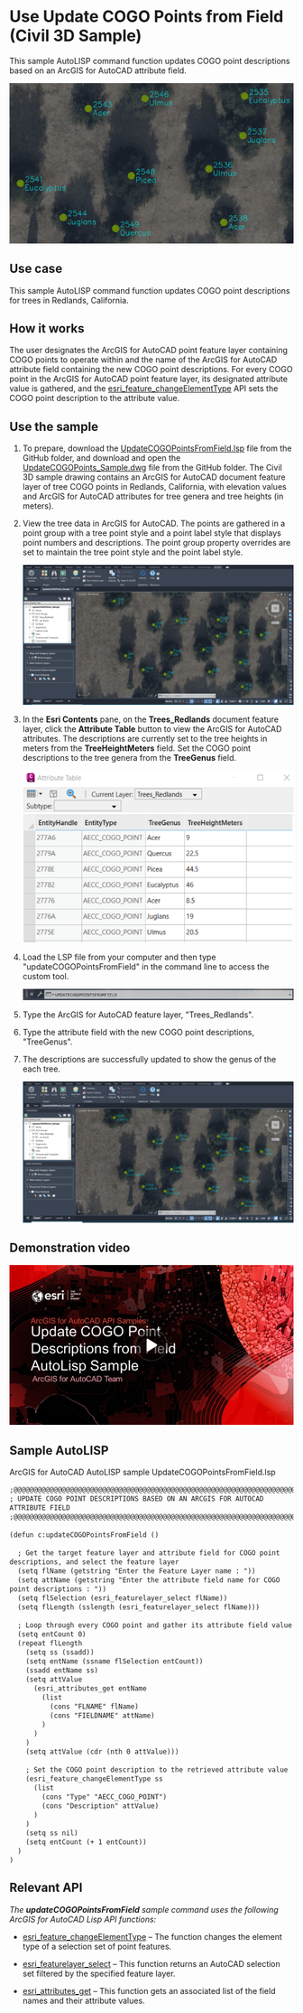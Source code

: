 # Use Update COGO Points from Field (Civil 3D Sample)

This sample AutoLISP command function updates COGO point descriptions based on an ArcGIS for AutoCAD attribute field. 

![Cover_](../Images/1.png)

## Use case

This sample AutoLISP command function updates COGO point descriptions for trees in Redlands, California.

## How it works

The user designates the ArcGIS for AutoCAD point feature layer containing COGO points to operate within and the name of the ArcGIS for AutoCAD attribute field containing the new COGO point descriptions. For every COGO point in the ArcGIS for AutoCAD point feature layer, its designated attribute value is gathered, and the [esri_feature_changeElementType](https://doc.arcgis.com/en/arcgis-for-autocad/latest/commands-api/esri-feature-changeelementtype.htm) API sets the COGO point description to the attribute value.  
    
## Use the sample
1. To prepare, download the [UpdateCOGOPointsFromField.lsp](UpdateCOGOPointsFromField.lsp) file from the GitHub folder, and download and open the [UpdateCOGOPoints_Sample.dwg](UpdateCOGOPoints_Sample.dwg) file from the GitHub folder. The Civil 3D sample drawing contains an ArcGIS for AutoCAD document feature layer of tree COGO points in Redlands, California, with elevation values and ArcGIS for AutoCAD attributes for tree genera and tree heights (in meters).
2.	View the tree data in ArcGIS for AutoCAD. The points are gathered in a point group with a tree point style and a point label style that displays point numbers and descriptions. The point group property overrides are set to maintain the tree point style and the point label style. 

    ![Before_](../Images/2.png)

3.	In the **Esri Contents** pane, on the **Trees_Redlands** document feature layer, click the **Attribute Table** button to view the ArcGIS for AutoCAD attributes. The descriptions are currently set to the tree heights in meters from the **TreeHeightMeters** field. Set the COGO point descriptions to the tree genera from the **TreeGenus** field.

    ![NewAttributes_](../Images/3.png)

4.	Load the LSP file from your computer and then type "updateCOGOPointsFromField" in the command line to access the custom tool.

    ![CommandLine_](../Images/4.png)

5.	Type the ArcGIS for AutoCAD feature layer, "Trees_Redlands".
6.	Type the attribute field with the new COGO point descriptions, "TreeGenus".
7.	The descriptions are successfully updated to show the genus of the each tree. 

    ![After_](../Images/5.png)

## Demonstration video

[<img src="../Images/UpdateCogoVideo.png">](https://mediaspace.esri.com/media/t/1_m4acqu4q)

## Sample AutoLISP
ArcGIS for AutoCAD AutoLISP sample UpdateCOGOPointsFromField.lsp
``` LISP
;@@@@@@@@@@@@@@@@@@@@@@@@@@@@@@@@@@@@@@@@@@@@@@@@@@@@@@@@@@@@@@@@@@@@@@@@@@@@@@@@@@@@@@@@@@@@@@@@@@@@
; UPDATE COGO POINT DESCRIPTIONS BASED ON AN ARCGIS FOR AUTOCAD ATTRIBUTE FIELD
;@@@@@@@@@@@@@@@@@@@@@@@@@@@@@@@@@@@@@@@@@@@@@@@@@@@@@@@@@@@@@@@@@@@@@@@@@@@@@@@@@@@@@@@@@@@@@@@@@@@@

(defun c:updateCOGOPointsFromField ()
  
  ; Get the target feature layer and attribute field for COGO point descriptions, and select the feature layer
  (setq flName (getstring "Enter the Feature Layer name : "))
  (setq attName (getstring "Enter the attribute field name for COGO point descriptions : "))
  (setq flSelection (esri_featurelayer_select flName))
  (setq flLength (sslength (esri_featurelayer_select flName)))
  
  ; Loop through every COGO point and gather its attribute field value 
  (setq entCount 0)
  (repeat flLength 
    (setq ss (ssadd))
    (setq entName (ssname flSelection entCount))
    (ssadd entName ss)
    (setq attValue 
      (esri_attributes_get entName 
        (list 
          (cons "FLNAME" flName)
          (cons "FIELDNAME" attName)
        )
      )
    )
    (setq attValue (cdr (nth 0 attValue)))
    
    ; Set the COGO point description to the retrieved attribute value
    (esri_feature_changeElementType ss
      (list 
        (cons "Type" "AECC_COGO_POINT") 
        (cons "Description" attValue)
      )
    )
    (setq ss nil)
    (setq entCount (+ 1 entCount))
  )
)
```
## Relevant API

_The **updateCOGOPointsFromField** sample command uses the following ArcGIS for AutoCAD Lisp API functions:_

- [esri_feature_changeElementType](https://doc.arcgis.com/en/arcgis-for-autocad/latest/commands-api/esri-feature-changeelementtype.htm) – The function changes the element type of a selection set of point features.
  
- [esri_featurelayer_select](https://doc.arcgis.com/en/arcgis-for-autocad/latest/commands-api/esri-featurelayer-select.htm) – This function returns an AutoCAD selection set filtered by the specified feature layer.
  
- [esri_attributes_get](https://doc.arcgis.com/en/arcgis-for-autocad/latest/commands-api/esri-attributes-get.htm) – This function gets an associated list of the field names and their attribute values.
